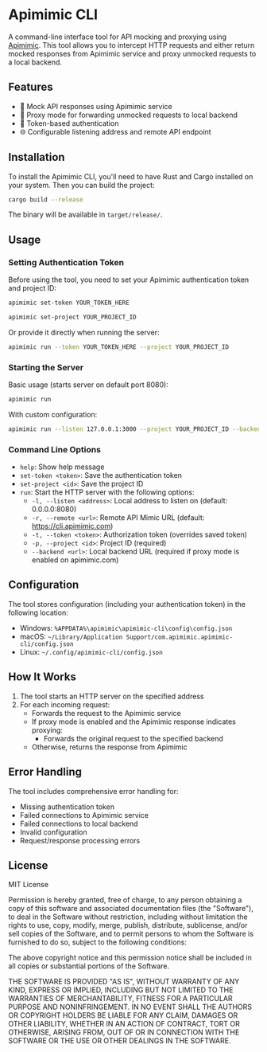 # Apimimic CLI

A command-line interface tool for API mocking and proxying using [Apimimic](https://apimimic.com). This tool allows you to intercept HTTP requests and either return mocked responses from Apimimic service and proxy unmocked requests to a local backend.

## Features

- 🔄 Mock API responses using Apimimic service
- 🔀 Proxy mode for forwarding unmocked requests to local backend
- 🔐 Token-based authentication
- 🌐 Configurable listening address and remote API endpoint

## Installation

To install the Apimimic CLI, you'll need to have Rust and Cargo installed on your system. Then you can build the project:

```bash
cargo build --release
```

The binary will be available in `target/release/`.

## Usage

### Setting Authentication Token

Before using the tool, you need to set your Apimimic authentication token and project ID:

```bash
apimimic set-token YOUR_TOKEN_HERE
```

```bash
apimimic set-project YOUR_PROJECT_ID
```

Or provide it directly when running the server:

```bash
apimimic run --token YOUR_TOKEN_HERE --project YOUR_PROJECT_ID
```

### Starting the Server

Basic usage (starts server on default port 8080):
```bash
apimimic run
```

With custom configuration:
```bash
apimimic run --listen 127.0.0.1:3000 --project YOUR_PROJECT_ID --backend http://localhost:3001
```

### Command Line Options

- `help`: Show help message
- `set-token <token>`: Save the authentication token
- `set-project <id>`: Save the project ID
- `run`: Start the HTTP server with the following options:
  - `-l, --listen <address>`: Local address to listen on (default: 0.0.0.0:8080)
  - `-r, --remote <url>`: Remote API Mimic URL (default: https://cli.apimimic.com)
  - `-t, --token <token>`: Authorization token (overrides saved token)
  - `-p, --project <id>`: Project ID (required)
  - `--backend <url>`: Local backend URL (required if proxy mode is enabled on apimimic.com)

## Configuration

The tool stores configuration (including your authentication token) in the following location:
- Windows: `%APPDATA%\apimimic\apimimic-cli\config\config.json`
- macOS: `~/Library/Application Support/com.apimimic.apimimic-cli/config.json`
- Linux: `~/.config/apimimic-cli/config.json`

## How It Works

1. The tool starts an HTTP server on the specified address
2. For each incoming request:
   - Forwards the request to the Apimimic service
   - If proxy mode is enabled and the Apimimic response indicates proxying:
     - Forwards the original request to the specified backend
   - Otherwise, returns the response from Apimimic

## Error Handling

The tool includes comprehensive error handling for:
- Missing authentication token
- Failed connections to Apimimic service
- Failed connections to local backend
- Invalid configuration
- Request/response processing errors

## License

MIT License

Permission is hereby granted, free of charge, to any person obtaining a copy
of this software and associated documentation files (the "Software"), to deal
in the Software without restriction, including without limitation the rights
to use, copy, modify, merge, publish, distribute, sublicense, and/or sell
copies of the Software, and to permit persons to whom the Software is
furnished to do so, subject to the following conditions:

The above copyright notice and this permission notice shall be included in all
copies or substantial portions of the Software.

THE SOFTWARE IS PROVIDED "AS IS", WITHOUT WARRANTY OF ANY KIND, EXPRESS OR
IMPLIED, INCLUDING BUT NOT LIMITED TO THE WARRANTIES OF MERCHANTABILITY,
FITNESS FOR A PARTICULAR PURPOSE AND NONINFRINGEMENT. IN NO EVENT SHALL THE
AUTHORS OR COPYRIGHT HOLDERS BE LIABLE FOR ANY CLAIM, DAMAGES OR OTHER
LIABILITY, WHETHER IN AN ACTION OF CONTRACT, TORT OR OTHERWISE, ARISING FROM,
OUT OF OR IN CONNECTION WITH THE SOFTWARE OR THE USE OR OTHER DEALINGS IN THE
SOFTWARE. 
